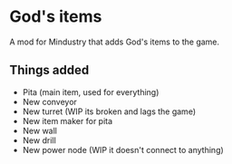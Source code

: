 # God's items
A mod for Mindustry that adds God's items to the game.
## Things added
- Pita (main item, used for everything)
- New conveyor
- New turret (WIP its broken and lags the game)
- New item maker for pita
- New wall
- New drill
- New power node (WIP it doesn't connect to anything)
